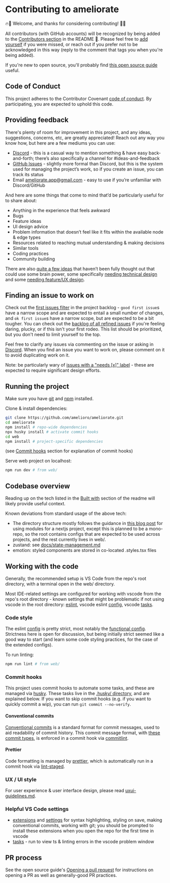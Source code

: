 # Contributing to ameliorate

🔥🙂 Welcome, and thanks for considering contributing! 🙂🔥

All contributors (with GitHub accounts) will be recognized by being added to the [Contributors section](https://github.com/amelioro/ameliorate#contributors-) in the README 🙂. Please feel free to [add yourself](https://allcontributors.org/docs/en/bot/usage#all-contributors-add) if you were missed, or reach out if you prefer not to be acknowledged in this way (reply to the comment that tags you when you're being added).

If you're new to open source, you'll probably find [this open source guide](https://opensource.guide/how-to-contribute) useful.

## Code of Conduct

This project adheres to the Contributor Covenant [code of conduct](https://github.com/amelioro/ameliorate/blob/main/CODE_OF_CONDUCT.md). By participating, you are expected to uphold this code.

## Providing feedback

There's plenty of room for improvement in this project, and any ideas, suggestions, concerns, etc, are greatly appreciated! Reach out any way you know how, but here are a few mediums you can use:

- [Discord](https://discord.gg/3KhdyJkTWT) - this is a casual way to mention something & have easy back-and-forth; there’s also specifically a channel for #ideas-and-feedback
- [GitHub Issues](https://github.com/amelioro/ameliorate/issues) - slightly more formal than Discord, but this is the system used for managing the project’s work, so if you create an issue, you can track its status
- Email ameliorate.app@gmail.com - easy to use if you’re unfamiliar with Discord/GitHub

And here are some things that come to mind that’d be particularly useful for to share about:

- Anything in the experience that feels awkward
- Bugs
- Feature ideas
- UI design advice
- Problem information that doesn’t feel like it fits within the available node & edge types
- Resources related to reaching mutual understanding & making decisions
- Similar tools
- Coding practices
- Community building

There are also [quite a few ideas](https://github.com/orgs/amelioro/projects/2/views/9) that haven’t been fully thought out that could use some brain power, some specifically [needing technical design](https://github.com/amelioro/ameliorate/labels/needs%20tech%20design) and some [needing feature/UX design](https://github.com/amelioro/ameliorate/labels/needs%20ux%20design).

## Finding an issue to work on

Check out the [first issues filter](https://github.com/orgs/amelioro/projects/2/views/7) in the project backlog - `good first issue`s have a narrow scope and are expected to entail a small number of changes, and `ok first issue`s have a narrow scope, but are expected to be a bit tougher. You can check out the [backlog of all refined issues](https://github.com/orgs/amelioro/projects/2/views/11) if you're feeling daring, plucky, or if this isn't your first rodeo. This list should be prioritized, but you don't need to limit yourself to the top.

Feel free to clarify any issues via commenting on the issue or asking in [Discord](https://discord.gg/3KhdyJkTWT). When you find an issue you want to work on, please comment on it to avoid duplicating work on it.

Note: be particularly wary of [issues with a "needs [x]" label](https://github.com/orgs/amelioro/projects/2/views/9) - these are expected to require significant design efforts.

## Running the project

Make sure you have [git](https://git-scm.com/downloads) and [npm](https://docs.npmjs.com/downloading-and-installing-node-js-and-npm) installed.

Clone & install dependencies:

```bash
git clone https://github.com/amelioro/ameliorate.git
cd ameliorate
npm install # repo-wide dependencies
npx husky install # activate commit hooks
cd web
npm install # project-specific dependencies
```

(see [Commit hooks](https://github.com/amelioro/ameliorate/blob/main/CONTRIBUTING.md#commit-hooks) section for explanation of commit hooks)

Serve web project on localhost:

```bash
npm run dev # from web/
```

## Codebase overview

Reading up on the tech listed in the [Built with](https://github.com/amelioro/ameliorate#built-with) section of the readme will likely provide useful context.

Known deviations from standard usage of the above tech:

- The directory structure mostly follows the guidance in [this blog post](https://dev.to/vadorequest/a-2021-guide-about-structuring-your-next-js-project-in-a-flexible-and-efficient-way-472) for using modules for a nextjs project, except this is planned to be a mono-repo, so the root contains configs that are expected to be used across projects, and the rest currently lives in web/.
- zustand: see [docs/state-management.md](https://github.com/amelioro/ameliorate/blob/main/web/docs/state-management.md)
- emotion: styled components are stored in co-located .styles.tsx files

## Working with the code

Generally, the recommended setup is VS Code from the repo's root directory, with a terminal open in the web/ directory.

Most IDE-related settings are configured for working with vscode from the repo's root directory - known settings that might be problematic if not using vscode in the root directory: [eslint](https://github.com/amelioro/ameliorate/blob/6bd2e83b26b06f6894689ae0a10864743daed771/web/.eslintrc.json#L94), vscode eslint [config](https://github.com/amelioro/ameliorate/blob/6bd2e83b26b06f6894689ae0a10864743daed771/.vscode/settings.json#L5), vscode [tasks](https://github.com/amelioro/ameliorate/blob/main/.vscode/tasks.json).

### Code style

The eslint [config](https://github.com/amelioro/ameliorate/blob/main/web/.eslintrc.json) is pretty strict, most notably the [functional config](https://github.com/amelioro/ameliorate/blob/6bd2e83b26b06f6894689ae0a10864743daed771/web/.eslintrc.json#L42-L52). Strictness here is open for discussion, but being initially strict seemed like a good way to start (and learn some code styling practices, for the case of the extended configs).

To run linting:

```bash
npm run lint # from web/
```

### Commit hooks

This project uses commit hooks to automate some tasks, and these are managed via [husky](https://github.com/typicode/husky/). These tasks live in the [.husky/ directory](https://github.com/amelioro/ameliorate/tree/main/.husky), and are explained below. If you want to skip commit hooks (e.g. if you want to quickly commit a wip), you can run `git commit --no-verify`.

#### Conventional commits

[Conventional commits](https://www.conventionalcommits.org/) is a standard format for commit messages, used to aid readability of commit history. This commit message format, with [these commit types](https://github.com/amelioro/ameliorate/blob/main/commitlint.config.js), is enforced in a commit hook via [commitlint](https://github.com/conventional-changelog/commitlint).

#### Prettier

Code formatting is managed by [prettier](https://prettier.io/), which is automatically run in a commit hook via [lint-staged](https://github.com/okonet/lint-staged).

### UX / UI style

For user experience & user interface design, please read [uxui-guidelines.md](./web/docs/uxui-guidelines.md).

### Helpful VS Code settings

- [extensions](https://github.com/amelioro/ameliorate/blob/main/.vscode/extensions.json) and [settings](https://github.com/amelioro/ameliorate/blob/main/.vscode/settings.json) for syntax highlighting, styling on save, making conventional commits, working with git; you should be prompted to install these extensions when you open the repo for the first time in vscode
- [tasks](https://github.com/amelioro/ameliorate/blob/main/.vscode/tasks.json) - run to view ts & linting errors in the vscode problem window

## PR process

See the open source guide's [Opening a pull request](https://opensource.guide/how-to-contribute/#opening-a-pull-request) for instructions on opening a PR as well as generally-good PR practices.
